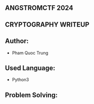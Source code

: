## **ANGSTROMCTF 2024**

## **CRYPTOGRAPHY WRITEUP**

## **Author:**

* Pham Quoc Trung

## **Used Language:**

* Python3

## **Problem Solving:**